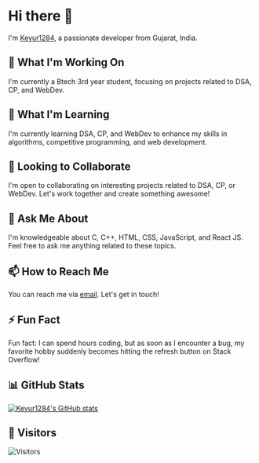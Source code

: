 # Hi there 👋

<!--
**Replace this with your GitHub username** 
-->
I'm [Keyur1284](https://github.com/Keyur1284), a passionate developer from Gujarat, India.

## 🔭 What I'm Working On

<!--
**Replace this with what you're currently working on**
-->
I'm currently a Btech 3rd year student, focusing on projects related to DSA, CP, and WebDev.

## 🌱 What I'm Learning

<!--
**Replace this with what you're currently learning**
-->
I'm currently learning DSA, CP, and WebDev to enhance my skills in algorithms, competitive programming, and web development.

## 👯 Looking to Collaborate

<!--
**Replace this with what you're looking to collaborate on**
-->
I'm open to collaborating on interesting projects related to DSA, CP, or WebDev. Let's work together and create something awesome!

## 💬 Ask Me About

<!--
**Replace this with topics you're knowledgeable about and can help others with**
-->
I'm knowledgeable about C, C++, HTML, CSS, JavaScript, and React JS. Feel free to ask me anything related to these topics.

## 📫 How to Reach Me

You can reach me via [email](mailto:keyurgovrani6912@gmail.com). Let's get in touch!

## ⚡ Fun Fact

<!--
**Replace this with a fun fact about yourself**
-->
Fun fact: I can spend hours coding, but as soon as I encounter a bug, my favorite hobby suddenly becomes hitting the refresh button on Stack Overflow!

## 📊 GitHub Stats

<!--
**Replace this with a link to your GitHub stats (e.g., GitHub Readme Stats)**
-->
[![Keyur1284's GitHub stats](https://github-readme-stats.vercel.app/api?username=Keyur1284&show_icons=true&theme=radical)](https://github.com/Keyur1284)

## 👀 Visitors
<!-- ![Visitors](https://profile-counter.glitch.me/Keyur1284/count.svg) -->
![Visitors](https://moe-counter.glitch.me/get/@Keyur1284?theme=rule34)

